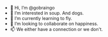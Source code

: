 - 👋 Hi, I’m @gobraingo
- 👀 I’m interested in soup. And dogs.
- 🌱 I’m currently learning to fly.
- 💞️ I’m looking to collaborate on happiness.
- 📫 We either have a connection or we don't.
<!---
gobraingo/gobraingo is a ✨ special ✨ repository because its `README.md` (this file) appears on your GitHub profile.
You can click the Preview link to take a look at your changes.
--->
